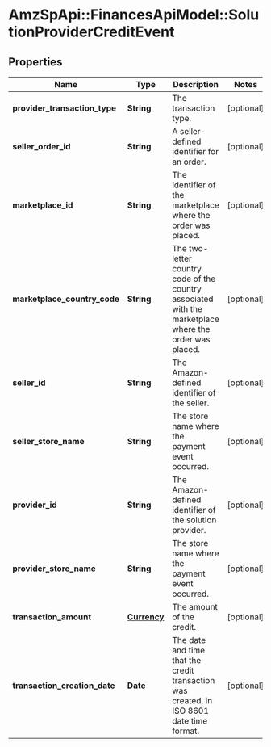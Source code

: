 # AmzSpApi::FinancesApiModel::SolutionProviderCreditEvent

## Properties
Name | Type | Description | Notes
------------ | ------------- | ------------- | -------------
**provider_transaction_type** | **String** | The transaction type. | [optional] 
**seller_order_id** | **String** | A seller-defined identifier for an order. | [optional] 
**marketplace_id** | **String** | The identifier of the marketplace where the order was placed. | [optional] 
**marketplace_country_code** | **String** | The two-letter country code of the country associated with the marketplace where the order was placed. | [optional] 
**seller_id** | **String** | The Amazon-defined identifier of the seller. | [optional] 
**seller_store_name** | **String** | The store name where the payment event occurred. | [optional] 
**provider_id** | **String** | The Amazon-defined identifier of the solution provider. | [optional] 
**provider_store_name** | **String** | The store name where the payment event occurred. | [optional] 
**transaction_amount** | [**Currency**](Currency.md) | The amount of the credit. | [optional] 
**transaction_creation_date** | **Date** | The date and time that the credit transaction was created, in ISO 8601 date time format. | [optional] 


